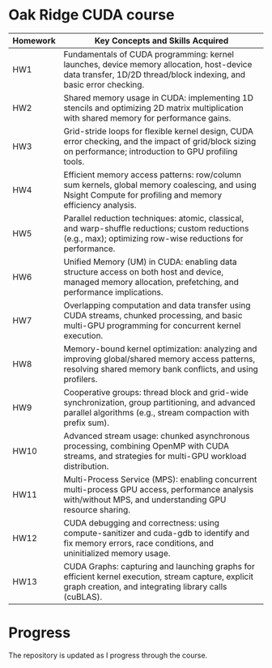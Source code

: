 # Oak Ridge CUDA course

| Homework | Key Concepts and Skills Acquired                                                                                   |
|----------|-------------------------------------------------------------------------------------------------------------------|
| HW1      | Fundamentals of CUDA programming: kernel launches, device memory allocation, host-device data transfer, 1D/2D thread/block indexing, and basic error checking. |
| HW2      | Shared memory usage in CUDA: implementing 1D stencils and optimizing 2D matrix multiplication with shared memory for performance gains.                      |
| HW3      | Grid-stride loops for flexible kernel design, CUDA error checking, and the impact of grid/block sizing on performance; introduction to GPU profiling tools.  |
| HW4      | Efficient memory access patterns: row/column sum kernels, global memory coalescing, and using Nsight Compute for profiling and memory efficiency analysis.   |
| HW5      | Parallel reduction techniques: atomic, classical, and warp-shuffle reductions; custom reductions (e.g., max); optimizing row-wise reductions for performance.|
| HW6      | Unified Memory (UM) in CUDA: enabling data structure access on both host and device, managed memory allocation, prefetching, and performance implications.    |
| HW7      | Overlapping computation and data transfer using CUDA streams, chunked processing, and basic multi-GPU programming for concurrent kernel execution.           |
| HW8      | Memory-bound kernel optimization: analyzing and improving global/shared memory access patterns, resolving shared memory bank conflicts, and using profilers.  |
| HW9      | Cooperative groups: thread block and grid-wide synchronization, group partitioning, and advanced parallel algorithms (e.g., stream compaction with prefix sum).|
| HW10     | Advanced stream usage: chunked asynchronous processing, combining OpenMP with CUDA streams, and strategies for multi-GPU workload distribution.              |
| HW11     | Multi-Process Service (MPS): enabling concurrent multi-process GPU access, performance analysis with/without MPS, and understanding GPU resource sharing.     |
| HW12     | CUDA debugging and correctness: using compute-sanitizer and cuda-gdb to identify and fix memory errors, race conditions, and uninitialized memory usage.      |
| HW13     | CUDA Graphs: capturing and launching graphs for efficient kernel execution, stream capture, explicit graph creation, and integrating library calls (cuBLAS).  |

# Progress

The repository is updated as I progress through the course.

